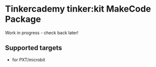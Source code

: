 # Tinkercademy tinker:kit MakeCode Package

Work in progress - check back later!

## Supported targets

* for PXT/microbit

